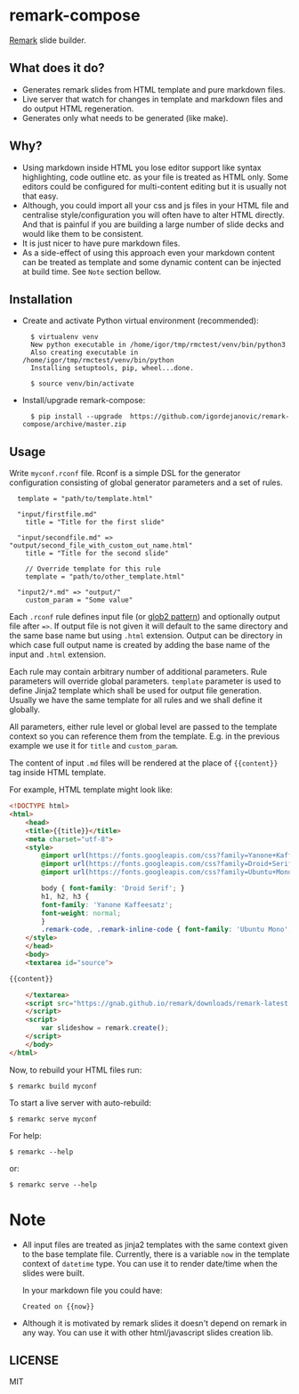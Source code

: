 # remark-compose

[Remark](https://remarkjs.com/) slide builder.

## What does it do?

- Generates remark slides from HTML template and pure markdown files.
- Live server that watch for changes in template and markdown files and 
  do output HTML regeneration. 
- Generates only what needs to be generated (like make).

## Why?

- Using markdown inside HTML you lose editor support like syntax highlighting,
  code outline etc. as your file is treated as HTML only. Some editors could be
  configured for multi-content editing but it is usually not that easy.
- Although, you could import all your css and js files in your HTML file and
  centralise style/configuration you will often have to alter HTML directly. And
  that is painful if you are building a large number of slide decks and would
  like them to be consistent.
- It is just nicer to have pure markdown files.
- As a side-effect of using this approach even your markdown content can be
  treated as template and some dynamic content can be injected at build time.
  See `Note` section bellow.


## Installation

- Create and activate Python virtual environment (recommended):

        $ virtualenv venv        
        New python executable in /home/igor/tmp/rmctest/venv/bin/python3
        Also creating executable in /home/igor/tmp/rmctest/venv/bin/python
        Installing setuptools, pip, wheel...done.
        
        $ source venv/bin/activate

- Install/upgrade remark-compose:

        $ pip install --upgrade  https://github.com/igordejanovic/remark-compose/archive/master.zip


## Usage

Write `myconf.rconf` file. Rconf is a simple DSL for the generator
configuration consisting of global generator parameters and a set of rules.

      template = "path/to/template.html"

      "input/firstfile.md"
        title = "Title for the first slide"

      "input/secondfile.md" => "output/second_file_with_custom_out_name.html"
        title = "Title for the second slide"

        // Override template for this rule
        template = "path/to/other_template.html"

      "input2/*.md" => "output/"
        custom_param = "Some value"

Each `.rconf` rule defines input file (or [glob2
pattern](https://github.com/miracle2k/python-glob2/)) and optionally output
file after `=>`. If output file is not given it will default to the same
directory and the same base name but using `.html` extension. Output can be
directory in which case full output name is created by adding the base name of
the input and `.html` extension.

Each rule may contain arbitrary number of additional parameters. Rule
parameters will override global parameters. `template` parameter is used to
define Jinja2 template which shall be used for output file generation. Usually
we have the same template for all rules and we shall define it globally.

All parameters, either rule level or global level are passed to the template
context so you can reference them from the template. E.g. in the previous
example we use it for `title` and `custom_param`. 

The content of input `.md` files will be rendered at the place of `{{content}}`
tag inside HTML template. 

For example, HTML template might look like:

```html
<!DOCTYPE html>
<html>
    <head>
    <title>{{title}}</title>
    <meta charset="utf-8">
    <style>
        @import url(https://fonts.googleapis.com/css?family=Yanone+Kaffeesatz);
        @import url(https://fonts.googleapis.com/css?family=Droid+Serif:400,700,400italic);
        @import url(https://fonts.googleapis.com/css?family=Ubuntu+Mono:400,700,400italic);

        body { font-family: 'Droid Serif'; }
        h1, h2, h3 {
        font-family: 'Yanone Kaffeesatz';
        font-weight: normal;
        }
        .remark-code, .remark-inline-code { font-family: 'Ubuntu Mono'; }
    </style>
    </head>
    <body>
    <textarea id="source">

{{content}}

    </textarea>
    <script src="https://gnab.github.io/remark/downloads/remark-latest.min.js">
    </script>
    <script>
        var slideshow = remark.create();
    </script>
    </body>
</html>
```


Now, to rebuild your HTML files run:

    $ remarkc build myconf


To start a live server with auto-rebuild:

    $ remarkc serve myconf


For help:

    $ remarkc --help


or:

    $ remarkc serve --help


# Note

- All input files are treated as jinja2 templates with the same context given
  to the base template file. Currently, there is a variable `now` in the
  template context of `datetime` type. You can use it to render date/time when
  the slides were built.

  In your markdown file you could have:

      Created on {{now}}

- Although it is motivated by remark slides it doesn't depend on remark in any
  way. You can use it with other html/javascript slides creation lib.

## LICENSE

MIT

